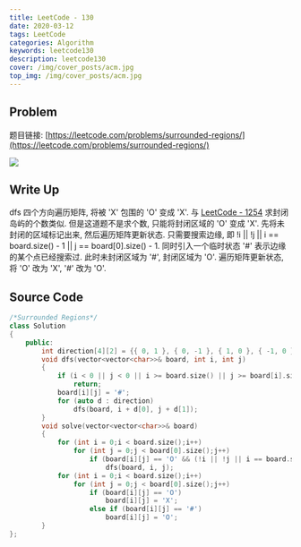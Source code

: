 ```yaml
---
title: LeetCode - 130
date: 2020-03-12
tags: LeetCode
categories: Algorithm
keywords: leetcode130
description: leetcode130
cover: /img/cover_posts/acm.jpg
top_img: /img/cover_posts/acm.jpg
---
```

## Problem

题目链接: [https://leetcode.com/problems/surrounded-regions/](https://leetcode.com/problems/surrounded-regions/)

![](/img/img_posts/leetcode130.png)

## Write Up

dfs 四个方向遍历矩阵, 将被 'X' 包围的 'O' 变成 'X'.
与 [LeetCode - 1254](https://leetcode.com/problems/number-of-closed-islands/) 求封闭岛屿的个数类似.
但是这道题不是求个数, 只能将封闭区域的 'O' 变成 'X'.
先将未封闭的区域标记出来, 然后遍历矩阵更新状态.
只需要搜索边缘, 即 !i || !j || i == board.size() - 1 || j == board[0].size() - 1.
同时引入一个临时状态 '#' 表示边缘的某个点已经搜索过.
此时未封闭区域为 '#', 封闭区域为 'O'.
遍历矩阵更新状态, 将 'O' 改为 'X', '#' 改为 'O'.

## Source Code

``` c++
/*Surrounded Regions*/
class Solution
{
	public:
		int direction[4][2] = {{ 0, 1 }, { 0, -1 }, { 1, 0 }, { -1, 0 }};
		void dfs(vector<vector<char>>& board, int i, int j)
		{
			if (i < 0 || j < 0 || i >= board.size() || j >= board[i].size() || board[i][j] == 'X' || board[i][j] == '#')
				return;
			board[i][j] = '#';
			for (auto d : direction)
				dfs(board, i + d[0], j + d[1]);
		}
		void solve(vector<vector<char>>& board)
		{
			for (int i = 0;i < board.size();i++)
				for (int j = 0;j < board[0].size();j++)
					if (board[i][j] == 'O' && (!i || !j || i == board.size() - 1 || j == board[0].size() - 1))
						dfs(board, i, j);
			for (int i = 0;i < board.size();i++)
				for (int j = 0;j < board[0].size();j++)
					if (board[i][j] == 'O')
						board[i][j] = 'X';
					else if (board[i][j] == '#')
						board[i][j] = 'O';
		}
};
```
